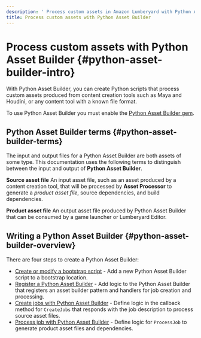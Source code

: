 ```yaml
---
description: ' Process custom assets in Amazon Lumberyard with Python Asset Builder. '
title: Process custom assets with Python Asset Builder
---
```

# Process custom assets with Python Asset Builder {#python-asset-builder-intro}

 With Python Asset Builder, you can create Python scripts that process custom assets produced from content creation tools such as Maya and Houdini, or any content tool with a known file format\.

To use Python Asset Builder you must enable the [Python Asset Builder gem](/docs/userguide/assets/process/python/_index.md)\.

## Python Asset Builder terms {#python-asset-builder-terms}

The input and output files for a Python Asset Builder are both assets of some type\. This documentation uses the following terms to distinguish between the input and output of **Python Asset Builder**\.

**Source asset file**
An input asset file, such as an asset produced by a content creation tool, that will be processed by **Asset Processor** to generate a *product asset file*, source dependencies, and build dependencies\.

**Product asset file**
An output asset file produced by Python Asset Builder that can be consumed by a game launcher or Lumberyard Editor\.

## Writing a Python Asset Builder {#python-asset-builder-overview}

There are four steps to create a Python Asset Builder:
+ [Create or modify a bootstrap script](/docs/userguide/assets/process/python/bootstrap.md) \- Add a new Python Asset Builder script to a bootstrap location\.
+ [Register a Python Asset Builder](/docs/user-guide/features/assets/python-asset-builder/register.md) \- Add logic to the Python Asset Builder that registers an asset builder pattern and handlers for job creation and processing\.
+ [Create jobs with Python Asset Builder](/docs/user-guide/features/assets/python-asset-builder) \- Define logic in the callback method for `CreateJobs` that responds with the job description to process source asset files\.
+ [Process job with Python Asset Builder](/docs/user-guide/features/assets/python-asset-builder/process-job.md) \- Define logic for `ProcessJob` to generate product asset files and dependencies\.